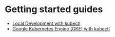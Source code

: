 # Getting started guides

  - [Local Development with kubectl](https://github.com/GoogleContainerTools/skaffold#getting-started-with-local-tooling)
  - [Google Kubernetes Engine (GKE) with kubectl](quickstart-gke.md)
